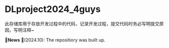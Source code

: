 # DLproject2024_4guys
此存储库用于存放开发过程中的代码，记录开发过程，提交代码时务必写明提交原因，写明注释~

🚩**News** 
🚩(2024.10): The repositiory was built up.
